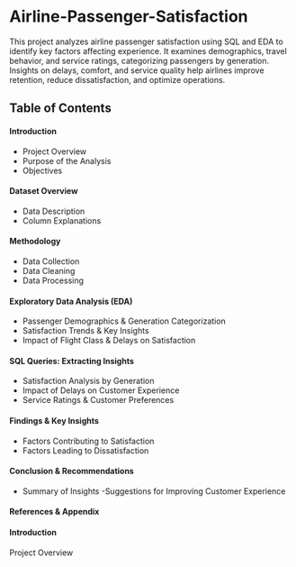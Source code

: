# Airline-Passenger-Satisfaction
This project analyzes airline passenger satisfaction using SQL and EDA to identify key factors affecting experience. It examines demographics, travel behavior, and service ratings, categorizing passengers by generation. Insights on delays, comfort, and service quality help airlines improve retention, reduce dissatisfaction, and optimize operations.
## Table of Contents
#### Introduction
- Project Overview
- Purpose of the Analysis
- Objectives
#### Dataset Overview
- Data Description
- Column Explanations
#### Methodology
- Data Collection
- Data Cleaning
- Data Processing
#### Exploratory Data Analysis (EDA)
- Passenger Demographics & Generation Categorization
- Satisfaction Trends & Key Insights
- Impact of Flight Class & Delays on Satisfaction
#### SQL Queries: Extracting Insights
- Satisfaction Analysis by Generation
- Impact of Delays on Customer Experience
- Service Ratings & Customer Preferences
#### Findings & Key Insights
- Factors Contributing to Satisfaction
- Factors Leading to Dissatisfaction
#### Conclusion & Recommendations
- Summary of Insights
-Suggestions for Improving Customer Experience
#### References & Appendix

#### Introduction
Project Overview




























